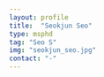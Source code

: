 ```yaml
---
layout: profile
title:  "Seokjun Seo"
type: msphd
tag: "Seo S"
img: "seokjun_seo.jpg"
contact: "-"
---
```

